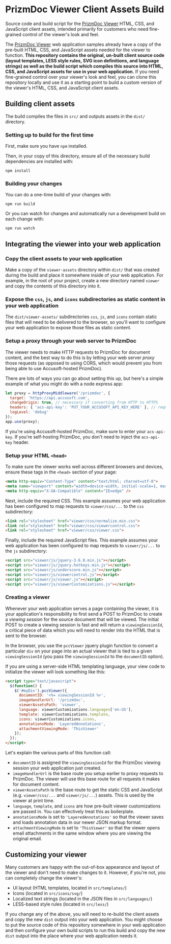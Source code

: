 # PrizmDoc Viewer Client Assets Build

Source code and build script for the [PrizmDoc Viewer] HTML, CSS, and JavaScript
client assets, intended primarily for customers who need fine-grained control of
the viewer's look and feel.

The [PrizmDoc Viewer] web application samples already have a copy of the
pre-built HTML, CSS, and JavaScript assets needed for the viewer to function.
**This repository contains the original, un-built client source code (layout
templates, LESS style rules, SVG icon definitions, and language strings) as well
as the build script which compiles this source into HTML, CSS, and JavaScript
assets for use in your web application.** If you need fine-grained control over
your viewer's look and feel, you can clone this repository locally and use it as
a starting point to build a custom version of the viewer's HTML, CSS, and
JavaScript client assets.

## Building client assets

The build compiles the files in `src/` and outputs assets in the `dist/`
directory.

### Setting up to build for the first time

First, make sure you have `npm` installed.

Then, in your copy of this directory, ensure all of the necessary build
dependencies are installed with:

```
npm install
```

### Building your changes

You can do a one-time build of your changes with:

```
npm run build
```

Or you can watch for changes and automatically run a development build on each
change with:

```
npm run watch
```

## Integrating the viewer into your web application

### Copy the client assets to your web application

Make a copy of the `viewer-assets` directory within `dist/` that was created
during the build and place it somewhere inside of your web application. For
example, in the root of your project, create a new directory named `viewer` and
copy the contents of this directory into it.

### Expose the `css`, `js`, and `icons` subdirectories as static content in your web application

The `dist/viewer-assets/` subdirectories `css`, `js`, and `icons` contain static
files that will need to be delivered to the browser, so you'll want to configure
your web application to expose those files as static content.

### Setup a proxy through your web server to PrizmDoc

The viewer needs to make HTTP requests to PrizmDoc for document content, and the
best way to do this is by letting your web server _proxy_ those requests (as
opposed to using CORS, which would prevent you from being able to use
Accusoft-hosted PrizmDoc).

There are lots of ways you can go about setting this up, but here's a simple
example of what you might do with a node express app:

```js
let proxy = httpProxyMiddleware('/prizmdoc', {
  target: 'https://api.accusoft.com',
  changeOrigin: true, // necessary if converting from HTTP to HTTPS
  headers: { 'acs-api-key': 'PUT_YOUR_ACCUSOFT_API_KEY_HERE' }, // required for Accusoft-hosted PrizmDoc
  logLevel: 'debug'
});
app.use(proxy);
```

If you're using Accusoft-hosted PrizmDoc, make sure to enter your `acs-api-key`.
If you're self-hosting PrizmDoc, you don't need to inject the `acs-api-key`
header.

### Setup your HTML `<head>`

To make sure the viewer works well across different browsers and devices, ensure
these tags in the `<head>` section of your page:

```html
<meta http-equiv="Content-Type" content="text/html; charset=utf-8">
<meta name="viewport" content="width=device-width, initial-scale=1, maximum-scale=1 user-scalable=no"/>
<meta http-equiv="X-UA-Compatible" content="IE=edge" />
```

Next, include the required CSS. This example assumes your web application has
been configured to map requests to `viewer/css/...` to the `css` subdirectory:

```html
<link rel="stylesheet" href="viewer/css/normalize.min.css">
<link rel="stylesheet" href="viewer/css/viewercontrol.css">
<link rel="stylesheet" href="viewer/css/viewer.css">
```

Finally, include the required JavaScript files. This example assumes your web
application has been configured to map requests to `viewer/js/...` to the `js`
subdirectory:

```html
<script src="viewer/js/jquery-3.6.0.min.js"></script>
<script src="viewer/js/jquery.hotkeys.min.js"></script>
<script src="viewer/js/underscore.min.js"></script>
<script src="viewer/js/viewercontrol.js"></script>
<script src="viewer/js/viewer.js"></script>
<script src="viewer/js/viewerCustomizations.js"></script>
```

### Creating a viewer

Whenever your web application serves a page containing the viewer, it is your
application's responsibility to first send a POST to PrizmDoc to create a
_viewing session_ for the source document that will be viewed. The initial POST
to create a viewing session is fast and will return a `viewingSessionId`, a
critical piece of data which you will need to render into the HTML that is sent
to the browser.

In the browser, you use the `pccViewer` jquery plugin function to convert a
particular `div` on your page into an actual viewer that is tied to a given
`viewingSessionId` (you pass the `viewingSessionId` to the `documentID` option).

If you are using a server-side HTML templating language, your view code to
initialize the viewer will look something like this:

```html
<script type="text/javascript">
  $(function() {
    $('#myDiv').pccViewer({
      documentID: '<%= viewingSessionId %>',
      imageHandlerUrl: '/prizmdoc',
      viewerAssetsPath: 'viewer',
      language: viewerCustomizations.languages['en-US'],
      template: viewerCustomizations.template,
      icons: viewerCustomizations.icons,
      annotationsMode: 'LayeredAnnotations',
      attachmentViewingMode: 'ThisViewer'
    });
  });
</script>
```

Let's explain the various parts of this function call:

- `documentID` is assigned the `viewingSessionId` for the PrizmDoc viewing session your web application just created.
- `imageHandlerUrl` is the base route you setup earlier to proxy requests to PrizmDoc. The viewer will use this base route for all requests it makes for document content.
- `viewerAssetsPath` is the base route to get the static CSS and JavaScript (e.g. `viewer/css/...` and `viewer/js/...`) assets. This is used by the viewer at print time.
- `language`, `template`, and `icons` are how pre-built viewer customizations are passed in. You can effectively treat this as boilerplate.
- `annotationsMode` is set to `'LayeredAnnotations'` so that the viewer saves and loads annotation data in our newer JSON markup format.
- `attachmentViewingMode` is set to `'ThisViewer'` so that the viewer opens email attachments in the same window where you are viewing the original email.

## Customizing your viewer

Many customers are happy with the out-of-box appearance and layout of the viewer
and don't need to make changes to it. However, if you're not, you can completely
change the viewer's:

- UI layout (HTML templates, located in `src/templates/`)
- Icons (located in `src/icons/svg/`)
- Localized text strings (located in the JSON files in `src/languages/`)
- LESS-based style rules (located in `src/less/`)

If you change any of the above, you will need to re-build the client assets and
copy the new `dist` output into your web application. You might choose to put
the source code of this repository somewhere in your web application and then
configure your own build scripts to run this build and copy the new `dist`
output into the place where your web application needs it.

[PrizmDoc Viewer]: https://www.accusoft.com/products/prizmdoc/overview/
